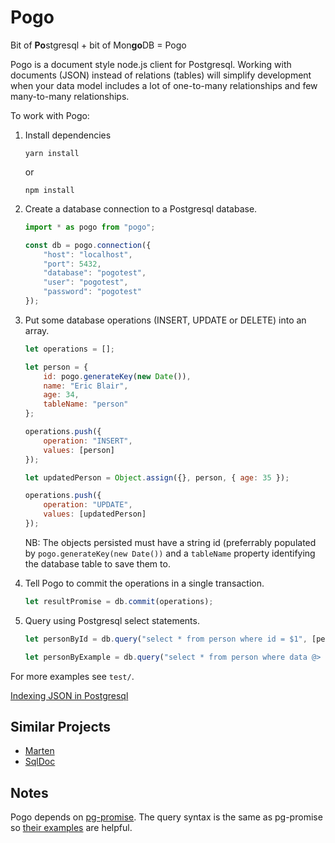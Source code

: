 Pogo
====

Bit of **Po**stgresql + bit of Mon**go**DB = Pogo

Pogo is a document style node.js client for Postgresql. Working with documents (JSON) instead of relations (tables) will simplify development when your data model includes a lot of one-to-many relationships and few many-to-many relationships. 

To work with Pogo:

1. Install dependencies
    ```
    yarn install
    ```
    or 
    ```
    npm install
    ```

1. Create a database connection to a Postgresql database. 
    ```javascript
    import * as pogo from "pogo";

    const db = pogo.connection({
        "host": "localhost",
        "port": 5432,
        "database": "pogotest",
        "user": "pogotest",
        "password": "pogotest"
    });
    ```

1. Put some database operations (INSERT, UPDATE or DELETE) into an array.
    ```javascript
    let operations = [];

    let person = {
        id: pogo.generateKey(new Date()),
        name: "Eric Blair",
        age: 34,
        tableName: "person"
    };

    operations.push({
        operation: "INSERT",
        values: [person]
    });

    let updatedPerson = Object.assign({}, person, { age: 35 });

    operations.push({
        operation: "UPDATE",
        values: [updatedPerson]
    });
    ```
    NB: The objects persisted must have a string id (preferrably populated by `pogo.generateKey(new Date())` and a `tableName` property identifying the database table to save them to.  

1. Tell Pogo to commit the operations in a single transaction.
    ```javascript
    let resultPromise = db.commit(operations);
    ```

1. Query using Postgresql select statements.
    ```javascript
    let personById = db.query("select * from person where id = $1", [person.id]);

    let personByExample = db.query("select * from person where data @> $1", [{"age": 35}]);
    ```

For more examples see `test/`.

[Indexing JSON in Postgresql](https://cgi.cse.unsw.edu.au/~cs9315/16s1/postgresql/documentation/datatype-json.html#JSON-INDEXING)

Similar Projects
------

* [Marten](http://jasperfx.github.io/marten/)
* [SqlDoc](https://github.com/liammclennan/sqldoc)

Notes
------

Pogo depends on [pg-promise](https://github.com/vitaly-t/pg-promise). The query syntax is the same as pg-promise so [their examples](https://github.com/vitaly-t/pg-promise/wiki/Learn-by-Example) are helpful. 

